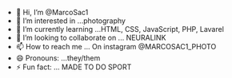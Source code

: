 - 👋 Hi, I’m @MarcoSac1
- 👀 I’m interested in ...photography
- 🌱 I’m currently learning ...HTML, CSS, JavaScript, PHP, Lavarel
- 💞️ I’m looking to collaborate on ... NEURALINK
- 📫 How to reach me ... On instagram @MARCOSAC1_PHOTO
- 😄 Pronouns: ...they/them
- ⚡ Fun fact: ... MADE TO DO SPORT

<!---
MarcoSac1/MarcoSac1 is a ✨ special ✨ repository because its `README.md` (this file) appears on your GitHub profile.
You can click the Preview link to take a look at your changes.
--->
